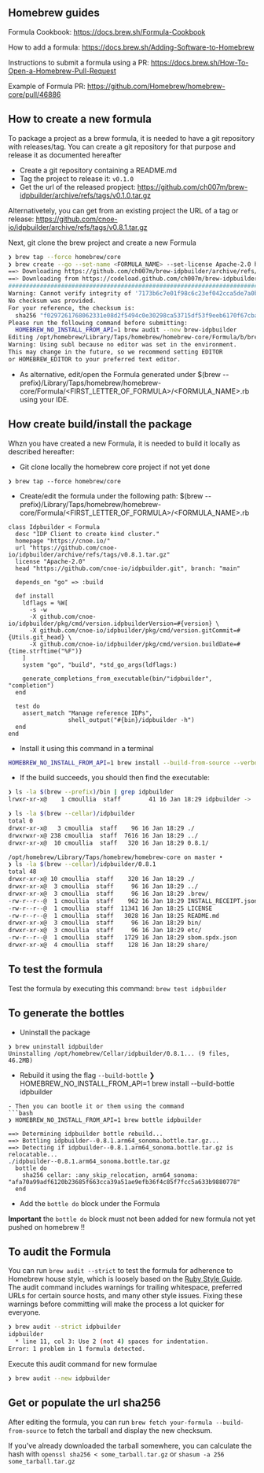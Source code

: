 ## Homebrew guides

Formula Cookbook: https://docs.brew.sh/Formula-Cookbook

How to add a formula: https://docs.brew.sh/Adding-Software-to-Homebrew

Instructions to submit a formula using a PR: https://docs.brew.sh/How-To-Open-a-Homebrew-Pull-Request

Example of Formula PR: https://github.com/Homebrew/homebrew-core/pull/46886

## How to create a new formula

To package a project as a brew formula, it is needed to have a git repository with releases/tag.
You can create a git repository for that purpose and release it as documented hereafter

- Create a git repository containing a README.md
- Tag the project to release it: `v0.1.0`
- Get the url of the released propject: https://github.com/ch007m/brew-idpbuilder/archive/refs/tags/v0.1.0.tar.gz
  
Alternativetely, you can get from an existing project the URL of a tag or release: https://github.com/cnoe-io/idpbuilder/archive/refs/tags/v0.8.1.tar.gz

Next, git clone the brew project and create a new Formula

```bash
❯ brew tap --force homebrew/core
❯ brew create --go --set-name <FORMULA_NAME> --set-license Apache-2.0 https://github.com/ch007m/brew-idpbuilder/archive/refs/tags/v0.1.0.tar.gz
==> Downloading https://github.com/ch007m/brew-idpbuilder/archive/refs/tags/v0.1.0.tar.gz
==> Downloading from https://codeload.github.com/ch007m/brew-idpbuilder/tar.gz/refs/tags/v0.1.0
######################################################################################################################################################################################################## 100.0%
Warning: Cannot verify integrity of '7173b6c7e01f98c6c23ef042cca5de7a0b9b37ff70facd2787ec91321256e624--brew-idpbuilder-0.1.0.tar.gz'.
No checksum was provided.
For your reference, the checksum is:
  sha256 "f0297261768062331e08d2f5494c0e30298ca53715df53f9eeb6170f67cba4c4"
Please run the following command before submitting:
  HOMEBREW_NO_INSTALL_FROM_API=1 brew audit --new brew-idpbuilder
Editing /opt/homebrew/Library/Taps/homebrew/homebrew-core/Formula/b/brew-idpbuilder.rb
Warning: Using subl because no editor was set in the environment.
This may change in the future, so we recommend setting EDITOR
or HOMEBREW_EDITOR to your preferred text editor.
```
- As alternative, edit/open the Formula generated under $(brew --prefix)/Library/Taps/homebrew/homebrew-core/Formula/<FIRST_LETTER_OF_FORMULA>/<FORMULA_NAME>.rb using your IDE.

## How create build/install the package

Whzn you have created a new Formula, it is needed to build it locally as described hereafter:
- Git clone locally the homebrew core project if not yet done
```
❯ brew tap --force homebrew/core
```
- Create/edit the formula under the following path: $(brew --prefix)/Library/Taps/homebrew/homebrew-core/Formula/<FIRST_LETTER_OF_FORMULA>/<FORMULA_NAME>.rb
```
class Idpbuilder < Formula
  desc "IDP Client to create kind cluster."
  homepage "https://cnoe.io/"
  url "https://github.com/cnoe-io/idpbuilder/archive/refs/tags/v0.8.1.tar.gz"
  license "Apache-2.0"
  head "https://github.com/cnoe-io/idpbuilder.git", branch: "main"

  depends_on "go" => :build

  def install
    ldflags = %W[
      -s -w
      -X github.com/cnoe-io/idpbuilder/pkg/cmd/version.idpbuilderVersion=#{version} \
      -X github.com/cnoe-io/idpbuilder/pkg/cmd/version.gitCommit=#{Utils.git_head} \
      -X github.com/cnoe-io/idpbuilder/pkg/cmd/version.buildDate=#{time.strftime("%F")}
    ]
    system "go", "build", *std_go_args(ldflags:)

    generate_completions_from_executable(bin/"idpbuilder", "completion")
  end

  test do
    assert_match "Manage reference IDPs",
                 shell_output("#{bin}/idpbuilder -h")
  end
end

```
- Install it using this command in a terminal
```bash
HOMEBREW_NO_INSTALL_FROM_API=1 brew install --build-from-source --verbose --debug idpbuilder
```
- If the build succeeds, you should then find the executable:
```bash
❯ ls -la $(brew --prefix)/bin | grep idpbuilder
lrwxr-xr-x@    1 cmoullia  staff        41 16 Jan 18:29 idpbuilder -> ../Cellar/idpbuilder/0.8.1/bin/idpbuilder

❯ ls -la $(brew --cellar)/idpbuilder
total 0
drwxr-xr-x@   3 cmoullia  staff    96 16 Jan 18:29 ./
drwxrwxr-x@ 238 cmoullia  staff  7616 16 Jan 18:29 ../
drwxr-xr-x@  10 cmoullia  staff   320 16 Jan 18:29 0.8.1/

/opt/homebrew/Library/Taps/homebrew/homebrew-core on master •
❯ ls -la $(brew --cellar)/idpbuilder/0.8.1
total 48
drwxr-xr-x@ 10 cmoullia  staff    320 16 Jan 18:29 ./
drwxr-xr-x@  3 cmoullia  staff     96 16 Jan 18:29 ../
drwxr-xr-x@  3 cmoullia  staff     96 16 Jan 18:29 .brew/
-rw-r--r--@  1 cmoullia  staff    962 16 Jan 18:29 INSTALL_RECEIPT.json
-rw-r--r--@  1 cmoullia  staff  11341 16 Jan 18:25 LICENSE
-rw-r--r--@  1 cmoullia  staff   3028 16 Jan 18:25 README.md
drwxr-xr-x@  3 cmoullia  staff     96 16 Jan 18:29 bin/
drwxr-xr-x@  3 cmoullia  staff     96 16 Jan 18:29 etc/
-rw-r--r--@  1 cmoullia  staff   1729 16 Jan 18:29 sbom.spdx.json
drwxr-xr-x@  4 cmoullia  staff    128 16 Jan 18:29 share/
```
## To test the formula

Test the formula by executing this command: `brew test idpbuilder`

## To generate the bottles

- Uninstall the package 
```
❯ brew uninstall idpbuilder
Uninstalling /opt/homebrew/Cellar/idpbuilder/0.8.1... (9 files, 46.2MB)
```
- Rebuild it using the flag `--build-bottle`
❯ HOMEBREW_NO_INSTALL_FROM_API=1 brew install --build-bottle idpbuilder
```
- Then you can bootle it or them using the command
```bash
❯ HOMEBREW_NO_INSTALL_FROM_API=1 brew bottle idpbuilder

==> Determining idpbuilder bottle rebuild...
==> Bottling idpbuilder--0.8.1.arm64_sonoma.bottle.tar.gz...
==> Detecting if idpbuilder--0.8.1.arm64_sonoma.bottle.tar.gz is relocatable...
./idpbuilder--0.8.1.arm64_sonoma.bottle.tar.gz
  bottle do
    sha256 cellar: :any_skip_relocation, arm64_sonoma: "afa70a99adf6120b23685f663cca39a51ae9efb36f4c85f7fcc5a633b9880778"
  end
```
- Add the `bottle do` block under the Formula

**Important** the `bottle do` block must not been added for new formula not yet pushed on homebrew !!

## To audit the Formula

You can run `brew audit --strict` to test the formula for adherence to Homebrew house style, which is loosely based on the [Ruby Style Guide](https://github.com/rubocop-hq/ruby-style-guide#the-ruby-style-guide). 
The audit command includes warnings for trailing whitespace, preferred URLs for certain source hosts, and many other style issues. Fixing these warnings before committing will make the process a lot quicker for everyone.

```bash
❯ brew audit --strict idpbuilder
idpbuilder
  * line 11, col 3: Use 2 (not 4) spaces for indentation.
Error: 1 problem in 1 formula detected.
```
Execute this audit command for new formulae
```bash
❯ brew audit --new idpbuilder
```
## Get or populate the url sha256

After editing the formula, you can run `brew fetch your-formula --build-from-source` to fetch the tarball and display the new checksum. 

If you've already downloaded the tarball somewhere, you can calculate the hash with `openssl sha256 < some_tarball.tar.gz` or `shasum -a 256 some_tarball.tar.gz`

